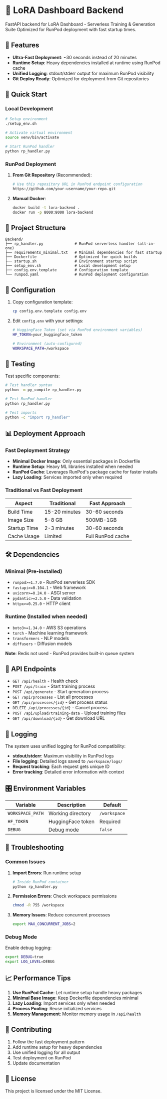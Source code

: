 # 🚀 LoRA Dashboard Backend

FastAPI backend for LoRA Dashboard - Serverless Training & Generation Suite
Optimized for RunPod deployment with fast startup times.

## 🎯 Features

- **Ultra-Fast Deployment**: ~30 seconds instead of 20 minutes
- **Runtime Setup**: Heavy dependencies installed at runtime using RunPod cache  
- **Unified Logging**: stdout/stderr output for maximum RunPod visibility
- **Git Deploy Ready**: Optimized for deployment from Git repositories

## 🚀 Quick Start

### Local Development

```bash
# Setup environment
./setup_env.sh

# Activate virtual environment  
source venv/bin/activate

# Start RunPod handler
python rp_handler.py
```

### RunPod Deployment

1. **From Git Repository** (Recommended):
   ```bash
   # Use this repository URL in RunPod endpoint configuration
   https://github.com/your-username/your-repo.git
   ```

2. **Manual Docker**:
   ```bash
   docker build -t lora-backend .
   docker run -p 8000:8000 lora-backend
   ```

## 📁 Project Structure

```
Backend/
├── rp_handler.py              # RunPod serverless handler (all-in-one)
├── requirements_minimal.txt   # Minimal dependencies for fast startup
├── Dockerfile                 # Optimized for quick builds
├── startup.sh                 # Environment startup script
├── setup_env.sh               # Local development setup
├── config.env.template        # Configuration template
└── runpod.yaml                # RunPod deployment configuration
```

## 🔧 Configuration

1. Copy configuration template:
   ```bash
   cp config.env.template config.env
   ```

2. Edit `config.env` with your settings:
   ```bash
   # HuggingFace Token (set via RunPod environment variables)
   HF_TOKEN=your_huggingface_token
   
   # Environment (auto-configured)
   WORKSPACE_PATH=/workspace
   ```

## 🧪 Testing

Test specific components:
```bash
# Test handler syntax
python -m py_compile rp_handler.py

# Test RunPod handler
python rp_handler.py

# Test imports
python -c "import rp_handler"
```

## 📊 Deployment Approach

### Fast Deployment Strategy
- **Minimal Docker Image**: Only essential packages in Dockerfile
- **Runtime Setup**: Heavy ML libraries installed when needed
- **RunPod Cache**: Leverages RunPod's package cache for faster installs
- **Lazy Loading**: Services imported only when required

### Traditional vs Fast Deployment
| Aspect | Traditional | Fast Approach |
|--------|-------------|---------------|
| Build Time | 15-20 minutes | 30-60 seconds |
| Image Size | 5-8 GB | 500MB-1GB |
| Startup Time | 2-3 minutes | 30-60 seconds |
| Cache Usage | Limited | Full RunPod cache |

## 🛠️ Dependencies

### Minimal (Pre-installed)
- `runpod>=1.7.0` - RunPod serverless SDK
- `fastapi>=0.104.1` - Web framework
- `uvicorn>=0.24.0` - ASGI server
- `pydantic>=2.5.0` - Data validation
- `httpx>=0.25.0` - HTTP client

### Runtime (Installed when needed)
- `boto3>=1.34.0` - AWS S3 operations
- `torch` - Machine learning framework
- `transformers` - NLP models
- `diffusers` - Diffusion models

**Note**: Redis not used - RunPod provides built-in queue system

## 🔄 API Endpoints

- `GET /api/health` - Health check
- `POST /api/train` - Start training process
- `POST /api/generate` - Start generation process  
- `GET /api/processes` - List all processes
- `GET /api/processes/{id}` - Get process status
- `DELETE /api/processes/{id}` - Cancel process
- `POST /api/upload/training-data` - Upload training files
- `GET /api/download/{id}` - Get download URL

## 📝 Logging

The system uses unified logging for RunPod compatibility:
- **stdout/stderr**: Maximum visibility in RunPod logs
- **File logging**: Detailed logs saved to `/workspace/logs/`
- **Request tracking**: Each request gets unique ID
- **Error tracking**: Detailed error information with context

## 🎛️ Environment Variables

| Variable | Description | Default |
|----------|-------------|---------|
| `WORKSPACE_PATH` | Working directory | `/workspace` |
| `HF_TOKEN` | HuggingFace token | Required |
| `DEBUG` | Debug mode | `false` |

## 🚨 Troubleshooting

### Common Issues

1. **Import Errors**: Run runtime setup
   ```bash
   # Inside RunPod container
   python rp_handler.py
   ```

2. **Permission Errors**: Check workspace permissions
   ```bash
   chmod -R 755 /workspace
   ```

3. **Memory Issues**: Reduce concurrent processes
   ```bash
   export MAX_CONCURRENT_JOBS=2
   ```

### Debug Mode

Enable debug logging:
```bash
export DEBUG=true
export LOG_LEVEL=DEBUG
```

## 📈 Performance Tips

1. **Use RunPod Cache**: Let runtime setup handle heavy packages
2. **Minimal Base Image**: Keep Dockerfile dependencies minimal  
3. **Lazy Loading**: Import services only when needed
4. **Process Pooling**: Reuse initialized services
5. **Memory Management**: Monitor memory usage in `/api/health`

## 🤝 Contributing

1. Follow the fast deployment pattern
2. Add runtime setup for heavy dependencies
3. Use unified logging for all output
4. Test deployment on RunPod
5. Update documentation

## 📄 License

This project is licensed under the MIT License.